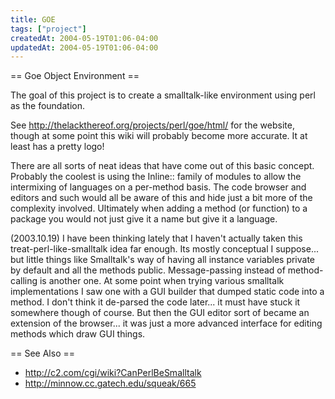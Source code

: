 ```yaml
---
title: GOE
tags: ["project"]
createdAt: 2004-05-19T01:06-04:00
updatedAt: 2004-05-19T01:06-04:00
---
```


== Goe Object Environment ==

The goal of this project is to create a smalltalk-like environment using perl as the foundation.

See http://thelackthereof.org/projects/perl/goe/html/ for the website, though at some point this wiki will probably become more accurate. It at least has a pretty logo!

There are all sorts of neat ideas that have come out of this basic concept. Probably the coolest is using the Inline:: family of modules to allow the intermixing of languages on a per-method basis. The code browser and editors and such would all be aware of this and hide just a bit more of the complexity involved. Ultimately when adding a method (or function) to a package you would not just give it a name but give it a language.

(2003.10.19) I have been thinking lately that I haven't actually taken this treat-perl-like-smalltalk idea far enough. Its mostly conceptual I suppose... but little things like Smalltalk's way of having all instance variables private by default and all the methods public. Message-passing instead of method-calling is another one. At some point when trying various smalltalk implementations I saw one with a GUI builder that dumped static code into a method. I don't think it de-parsed the code later... it must have stuck it somewhere though of course.  But then the GUI editor sort of became an extension of the browser... it was just a more advanced interface for editing methods which draw GUI things.


== See Also ==
* http://c2.com/cgi/wiki?CanPerlBeSmalltalk
* http://minnow.cc.gatech.edu/squeak/665


